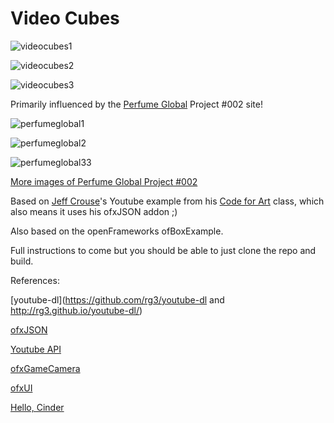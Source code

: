 # Video Cubes

![videocubes1](http://25.media.tumblr.com/1b8a73e5630b976787dfdf32b7273997/tumblr_mygdcja3hu1rntrsdo9_r1_500.png)

![videocubes2](http://31.media.tumblr.com/ff98ec5ba93a0d872bb3a3bde318fa96/tumblr_mygdcja3hu1rntrsdo5_r1_500.png)

![videocubes3](http://24.media.tumblr.com/50d4d7261fa89752c3fca5d6232e897d/tumblr_mygdcja3hu1rntrsdo8_r1_500.png)

Primarily influenced by the [Perfume Global](http://www.perfume-global.com) Project #002 site!

![perfumeglobal1](http://31.media.tumblr.com/252e5d560011110e09be7755ab053cb8/tumblr_myn4j5EatF1rntrsdo3_500.png)

![perfumeglobal2](http://25.media.tumblr.com/2ef89ee982c71b290dcb110d3b40fa49/tumblr_myn4j5EatF1rntrsdo2_500.png)

![perfumeglobal33](http://25.media.tumblr.com/035594a1a8557b3417249f2405d4fb05/tumblr_myn4j5EatF1rntrsdo7_500.png)


[More images of Perfume Global Project #002](http://mnemonicgames.tumblr.com/post/71676887515/perfume-global-002)

Based on [Jeff Crouse](http://www.jeffcrouse.info/)'s Youtube example from his [Code for Art](https://github.com/jefftimesten/CodeForArt) class, which also means it uses his ofxJSON addon ;)

Also based on the openFrameworks ofBoxExample.

Full instructions to come but you should be able to just clone the repo and build.

References:

[youtube-dl](https://github.com/rg3/youtube-dl and http://rg3.github.io/youtube-dl/)

[ofxJSON](https://github.com/jefftimesten/ofxJSON)

[Youtube API](https://developers.google.com/youtube/)

[ofxGameCamera](https://github.com/Flightphase/ofxGameCamera)

[ofxUI](https://github.com/rezaali/ofxUI)

[Hello, Cinder](http://libcinder.org/docs/v0.8.5/hello_cinder.html)
